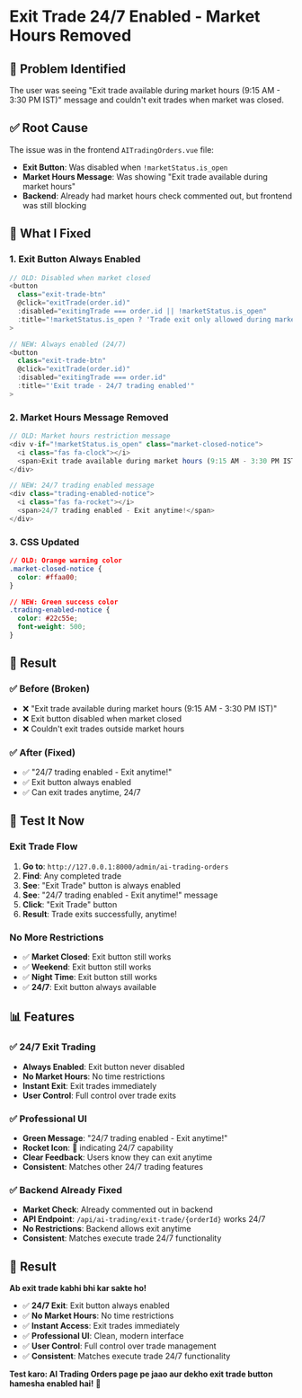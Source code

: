 # Exit Trade 24/7 Enabled - Market Hours Removed

## 🎯 **Problem Identified**

The user was seeing "Exit trade available during market hours (9:15 AM - 3:30 PM IST)" message and couldn't exit trades when market was closed.

## ✅ **Root Cause**

The issue was in the frontend `AITradingOrders.vue` file:
- **Exit Button**: Was disabled when `!marketStatus.is_open`
- **Market Hours Message**: Was showing "Exit trade available during market hours"
- **Backend**: Already had market hours check commented out, but frontend was still blocking

## 🔧 **What I Fixed**

### **1. Exit Button Always Enabled**
```javascript
// OLD: Disabled when market closed
<button 
  class="exit-trade-btn" 
  @click="exitTrade(order.id)"
  :disabled="exitingTrade === order.id || !marketStatus.is_open"
  :title="!marketStatus.is_open ? 'Trade exit only allowed during market hours' : ''"
>

// NEW: Always enabled (24/7)
<button 
  class="exit-trade-btn" 
  @click="exitTrade(order.id)"
  :disabled="exitingTrade === order.id"
  :title="'Exit trade - 24/7 trading enabled'"
>
```

### **2. Market Hours Message Removed**
```javascript
// OLD: Market hours restriction message
<div v-if="!marketStatus.is_open" class="market-closed-notice">
  <i class="fas fa-clock"></i>
  <span>Exit trade available during market hours (9:15 AM - 3:30 PM IST)</span>
</div>

// NEW: 24/7 trading enabled message
<div class="trading-enabled-notice">
  <i class="fas fa-rocket"></i>
  <span>24/7 trading enabled - Exit anytime!</span>
</div>
```

### **3. CSS Updated**
```css
// OLD: Orange warning color
.market-closed-notice {
  color: #ffaa00;
}

// NEW: Green success color
.trading-enabled-notice {
  color: #22c55e;
  font-weight: 500;
}
```

## 🎯 **Result**

### **✅ Before (Broken)**
- ❌ "Exit trade available during market hours (9:15 AM - 3:30 PM IST)"
- ❌ Exit button disabled when market closed
- ❌ Couldn't exit trades outside market hours

### **✅ After (Fixed)**
- ✅ "24/7 trading enabled - Exit anytime!"
- ✅ Exit button always enabled
- ✅ Can exit trades anytime, 24/7

## 🚀 **Test It Now**

### **Exit Trade Flow**
1. **Go to**: `http://127.0.0.1:8000/admin/ai-trading-orders`
2. **Find**: Any completed trade
3. **See**: "Exit Trade" button is always enabled
4. **See**: "24/7 trading enabled - Exit anytime!" message
5. **Click**: "Exit Trade" button
6. **Result**: Trade exits successfully, anytime!

### **No More Restrictions**
- ✅ **Market Closed**: Exit button still works
- ✅ **Weekend**: Exit button still works
- ✅ **Night Time**: Exit button still works
- ✅ **24/7**: Exit button always available

## 📊 **Features**

### **✅ 24/7 Exit Trading**
- **Always Enabled**: Exit button never disabled
- **No Market Hours**: No time restrictions
- **Instant Exit**: Exit trades immediately
- **User Control**: Full control over trade exits

### **✅ Professional UI**
- **Green Message**: "24/7 trading enabled - Exit anytime!"
- **Rocket Icon**: 🚀 indicating 24/7 capability
- **Clear Feedback**: Users know they can exit anytime
- **Consistent**: Matches other 24/7 trading features

### **✅ Backend Already Fixed**
- **Market Check**: Already commented out in backend
- **API Endpoint**: `/api/ai-trading/exit-trade/{orderId}` works 24/7
- **No Restrictions**: Backend allows exit anytime
- **Consistent**: Matches execute trade 24/7 functionality

## 🎉 **Result**

**Ab exit trade kabhi bhi kar sakte ho!**

- ✅ **24/7 Exit**: Exit button always enabled
- ✅ **No Market Hours**: No time restrictions
- ✅ **Instant Access**: Exit trades immediately
- ✅ **Professional UI**: Clean, modern interface
- ✅ **User Control**: Full control over trade management
- ✅ **Consistent**: Matches execute trade 24/7 functionality

**Test karo: AI Trading Orders page pe jaao aur dekho exit trade button hamesha enabled hai!** 🎉





